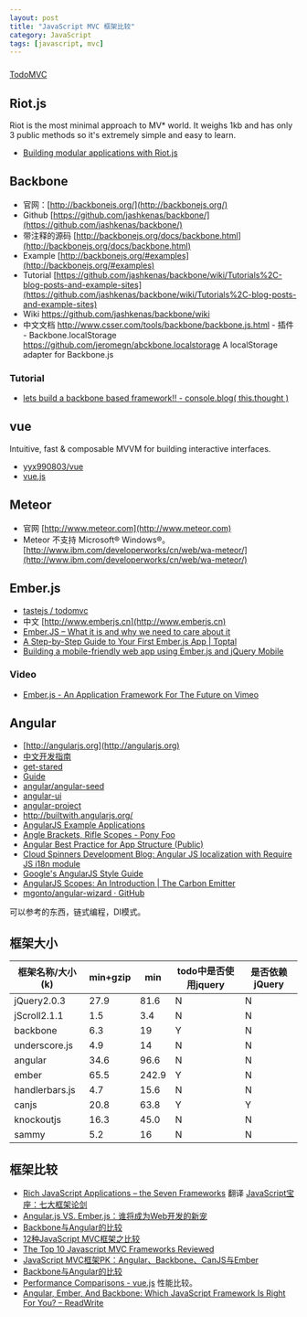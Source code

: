 ```yaml
---
layout: post
title: "JavaScript MVC 框架比较"
category: JavaScript
tags: [javascript, mvc]
---
```

### 
[TodoMVC](http://todomvc.com/)

## Riot.js

Riot is the most minimal approach to MV* world. It weighs 1kb and has only 3 public methods so it's extremely simple and easy to learn.

- [Building modular applications with Riot.js](https://moot.it/riotjs/docs/)

<!--more-->

## Backbone

* 官网：[http://backbonejs.org/](http://backbonejs.org/)
* Github [https://github.com/jashkenas/backbone/](https://github.com/jashkenas/backbone/)
* 带注释的源码 [http://backbonejs.org/docs/backbone.html](http://backbonejs.org/docs/backbone.html)
* Example [http://backbonejs.org/#examples](http://backbonejs.org/#examples)
* Tutorial [https://github.com/jashkenas/backbone/wiki/Tutorials%2C-blog-posts-and-example-sites](https://github.com/jashkenas/backbone/wiki/Tutorials%2C-blog-posts-and-example-sites)
* Wiki https://github.com/jashkenas/backbone/wiki
* 中文文档 http://www.csser.com/tools/backbone/backbone.js.html - 插件 - Backbone.localStorage https://github.com/jeromegn/abckbone.localstorage A localStorage adapter for Backbone.js

### Tutorial

- [lets build a backbone based framework!! - console.blog( this.thought )](http://blog.peterdecroos.com/blog/2014/01/06/lets-build-a-backbone-based-framework/)

## vue

Intuitive, fast & composable MVVM for building interactive interfaces. 

- [yyx990803/vue](https://github.com/yyx990803/vue)
- [vue.js](http://vuejs.org/?utm_source=javascriptweekly&utm_medium=email)

## Meteor

* 官网 [http://www.meteor.com](http://www.meteor.com)
* Meteor 不支持 Microsoft® Windows®。 [http://www.ibm.com/developerworks/cn/web/wa-meteor/](http://www.ibm.com/developerworks/cn/web/wa-meteor/)

## Ember.js

* [tastejs / todomvc](https://github.com/tastejs/todomvc/tree/gh-pages/architecture-examples/emberjs)
* 中文 [http://www.emberjs.cn](http://www.emberjs.cn)
* [Ember.JS – What it is and why we need to care about it](https://hacks.mozilla.org/2014/02/ember-js-what-it-is-and-why-we-need-to-care-about-it/)
* [A Step-by-Step Guide to Your First Ember.js App | Toptal](http://www.toptal.com/javascript/a-step-by-step-guide-to-building-your-first-ember-js-app)
* [Building a mobile-friendly web app using Ember.js and jQuery Mobile](http://blog.mist.io/post/78757774060/building-a-mobile-friendly-web-app-using-ember-js-and)

### Video

- [Ember.js - An Application Framework For The Future on Vimeo](http://vimeo.com/84212105)

## Angular

* [http://angularjs.org](http://angularjs.org)
* [中文开发指南](http://angularjs.cn/T008?p=1)
* [get-stared](http://docs.angularjs.org/misc/started)
* [Guide](http://docs.angularjs.org/guide/)
* [angular/angular-seed](https://github.com/angular/angular-seed)
* [angular-ui](http://angular-ui.github.io/)
* [angular-project](https://github.com/angular/angular.js/wiki/Projects-using-AngularJS)
* <http://builtwith.angularjs.org/>
* [AngularJS Example Applications](http://blog.angularjs.org/2012/11/angularjs-example-applications.html)
* [Angle Brackets, Rifle Scopes - Pony Foo](http://blog.ponyfoo.com/2014/02/14/angle-brackets-rifle-scopes)
* [Angular Best Practice for App Structure (Public)](https://docs.google.com/document/d/1XXMvReO8-Awi1EZXAXS4PzDzdNvV6pGcuaF4Q9821Es/pub?utm_source=javascriptweekly&utm_medium=email)
* [Cloud Spinners Development Blog: Angular JS localization with Require JS i18n module](http://dev-blog.cloud-spinners.com/2014/02/angular-js-localization-with-require-js.html)
* [Google's AngularJS Style Guide](https://google-styleguide.googlecode.com/svn/trunk/angularjs-google-style.html)
* [AngularJS Scopes: An Introduction | The Carbon Emitter](http://blog.carbonfive.com/2014/02/11/angularjs-scopes-an-introduction/)
* [mgonto/angular-wizard · GitHub](https://github.com/mgonto/angular-wizard?utm_source=javascriptweekly&utm_medium=email)

可以参考的东西，链式编程，DI模式。

## 框架大小

框架名称/大小(k)  |   min+gzip |  min     |todo中是否使用jquery |是否依赖jQuery
------------------|----------|----------|-----------------------|--------------
jQuery2.0.3       |  27.9    |   81.6   |      N                |     N
jScroll2.1.1      |  1.5     |   3.4    |      N                |     N
backbone          |  6.3     |   19     |      Y                |     N
underscore.js     |  4.9     |   14     |      N                |     N 
angular           |  34.6    |   96.6   |      N                |     N
ember             |  65.5    |   242.9  |      Y                |     N
handlerbars.js    |  4.7     |   15.6   |      N                |     N
canjs             |  20.8    |   63.8   |      Y                |     Y
knockoutjs        |  16.3    |   45.0   |      N                |     N
sammy             |  5.2     |   16     |      N                |     N 

## 框架比较

* [Rich JavaScript Applications – the Seven Frameworks](http://blog.stevensanderson.com/2012/08/01/rich-javascript-applications-the-seven-frameworks-throne-of-js-2012/) 翻译 [JavaScript宝座：七大框架论剑](http://blog.stevensanderson.com/2012/08/01/rich-javascript-applications-the-seven-frameworks-throne-of-js-2012/)
* [Angular.js VS. Ember.js：谁将成为Web开发的新宠](http://www.csdn.net/article/2013-09-09/2816880-Angular-Ember-Javascript-Frameworks)
* [Backbone与Angular的比较](http://www.infoq.com/cn/articles/backbone-vs-angular)
* [12种JavaScript MVC框架之比较](http://www.infoq.com/cn/news/2012/05/js-mvc-framework)
* [The Top 10 Javascript MVC Frameworks Reviewed](http://codebrief.com/2012/01/the-top-10-javascript-mvc-frameworks-reviewed/)
* [JavaScript MVC框架PK：Angular、Backbone、CanJS与Ember](http://www.csdn.net/article/2013-04-25/2815032-A-Comparison-of-Angular-Backbone-CanJS-and-Ember)
* [Backbone与Angular的比较](http://www.infoq.com/cn/articles/backbone-vs-angular)
* [Performance Comparisons - vue.js](http://vuejs.org/perf/) 性能比较。
* [Angular, Ember, And Backbone: Which JavaScript Framework Is Right For You? – ReadWrite](http://readwrite.com/2014/02/06/angular-backbone-ember-best-javascript-framework-for-you)

